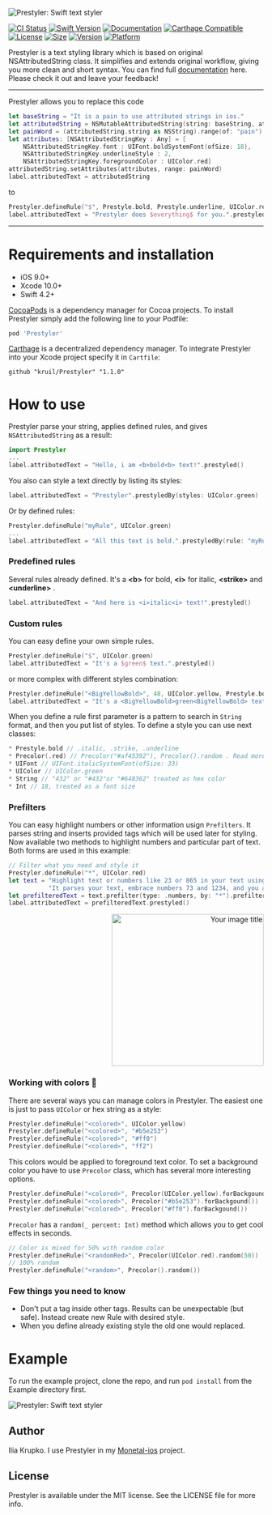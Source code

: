 
![Prestyler: Swift text styler](https://github.com/kruil/Prestyler/blob/master/img/logo.png?raw=true)


[![CI Status](https://img.shields.io/travis/kruil/Prestyler.svg?style=flat)](https://travis-ci.org/kruil/Prestyler)
[![Swift Version](https://img.shields.io/badge/language-swift%204.2-brightgreen.svg)](https://developer.apple.com/swift)
[![Documentation](https://github.com/kruil/Prestyler/blob/master/docs/badge.svg)](https://kruil.github.io/Prestyler)
[![Carthage Compatible](https://img.shields.io/badge/Carthage-compatible-4BC51D.svg?style=flat)](https://github.com/Carthage/Carthage)
[![License](https://img.shields.io/github/license/kruil/prestyler.svg?style=flat)](https://cocoapods.org/pods/Prestyler)
[![Size](https://img.shields.io/github/languages/code-size/kruil/prestyler.svg?style=flat)](https://cocoapods.org/pods/Prestyler)
[![Version](https://img.shields.io/cocoapods/v/Prestyler.svg?style=flat)](https://cocoapods.org/pods/Prestyler)
[![Platform](https://img.shields.io/cocoapods/p/Prestyler.svg?style=flat)](https://cocoapods.org/pods/Prestyler)

Prestyler is a text styling library which is based on original NSAttributedString class. It simplifies and extends original workflow, giving you more clean and short syntax. You can find full [documentation](https://kruil.github.io/Prestyler) here. Please check it out and leave your feedback!

---

Prestyler allows you to replace this code
``` swift
let baseString = "It is a pain to use attributed strings in ios."
let attributedString = NSMutableAttributedString(string: baseString, attributes: nil)
let painWord = (attributedString.string as NSString).range(of: "pain")
let attributes: [NSAttributedStringKey : Any] = [
    NSAttributedStringKey.font : UIFont.boldSystemFont(ofSize: 18),
    NSAttributedStringKey.underlineStyle : 2,
    NSAttributedStringKey.foregroundColor : UIColor.red]
attributedString.setAttributes(attributes, range: painWord)
label.attributedText = attributedString
```
to
``` swift
Prestyler.defineRule("$", Prestyle.bold, Prestyle.underline, UIColor.red)
label.attributedText = "Prestyler does $everything$ for you.".prestyled()
```

---

# Requirements and installation

- iOS 9.0+
- Xcode 10.0+
- Swift 4.2+

[CocoaPods](https://cocoapods.org) is a dependency manager for Cocoa projects. To install Prestyler simply add the following line to your Podfile:
```ruby
pod 'Prestyler'
```

[Carthage](https://github.com/Carthage/Carthage) is a decentralized dependency manager. To integrate Prestyler into your Xcode project specify it in  `Cartfile`:
```ogdl
github "kruil/Prestyler" "1.1.0"
```
# How to use

Prestyler parse your string, applies defined rules, and gives `NSAttributedString` as a result:
``` swift
import Prestyler
...
label.attributedText = "Hello, i am <b>bold<b> text!".prestyled()
```
You also can style a text directly by listing its styles:
``` swift
label.attributedText = "Prestyler".prestyledBy(styles: UIColor.green)
```
Or by defined rules:
``` swift
Prestyler.defineRule("myRule", UIColor.green)
...
label.attributedText = "All this text is bold.".prestyledBy(rule: "myRule")
```

### Predefined rules
Several rules already defined. It's a **\<b>** for bold, **\<i>** for italic, **\<strike>** and **\<underline>** .
``` swift
label.attributedText = "And here is <i>italic<i> text!".prestyled()
```

### Custom rules
You can easy define your own simple rules.
``` swift
Prestyler.defineRule("$", UIColor.green)
label.attributedText = "It's a $green$ text.".prestyled()
```
or more complex with different styles combination:
``` swift
Prestyler.defineRule("<BigYellowBold>", 48, UIColor.yellow, Prestyle.bold)
label.attributedText = "It's a <BigYellowBold>green<BigYellowBold> text.".prestyled()
```
When you define a rule first parameter is a pattern to search in `String` format, and then you put list of styles. To define a style you can use next classes:
``` swift
* Prestyle.bold // .italic, .strike, .underline
* Precolor(.red) // Precolor("#af45392"), Precolor().random . Read more about colors below
* UIFont // UIFont.italicSystemFont(ofSize: 33)
* UIColor // UIColor.green
* String // "432" or "#432"or "#648362" treated as hex color
* Int // 18, treated as a font size
```
### Prefilters
You can easy highlight numbers or other information usign `Prefilters`. It parses string and inserts provided tags which will be used later for styling. Now available two methods to highlight numbers and particular part of text. Both forms are used in this example:
``` swift
// Filter what you need and style it
Prestyler.defineRule("*", UIColor.red)
let text = "Highlight text or numbers like 23 or 865 in your text using Prefilter. " +
           "It parses your text, embrace numbers 73 and 1234, and you are ready to go."
let prefilteredText = text.prefilter(type: .numbers, by: "*").prefilter(text: "text", by: "^")
label.attributedText = prefilteredText.prestyled()
```
<p align="right">
<img src="https://raw.githubusercontent.com/kruil/Prestyler/master/img/prefilter.png?raw=true" align="center" alt="Your image title" width="300" />
</p>

### Working with colors 🎨
There are several ways you can manage colors in Prestyler. The easiest one is just to pass `UIColor` or hex string as a style:
``` swift
Prestyler.defineRule("<colored>", UIColor.yellow)
Prestyler.defineRule("<colored>", "#b5e253")
Prestyler.defineRule("<colored>", "#ff0")
Prestyler.defineRule("<colored>", "ff2")
```
This colors would be applied to foreground text color. To set a background color you have to use `Precolor` class, which has several more interesting options.
``` swift
Prestyler.defineRule("<colored>", Precolor(UIColor.yellow).forBackgound())
Prestyler.defineRule("<colored>", Precolor("#b5e253").forBackgound())
Prestyler.defineRule("<colored>", Precolor("#ff0").forBackgound())
```
`Precolor` has a `random(_ percent: Int)` method which allows you to get cool effects in seconds.
``` swift
// Color is mixed for 50% with random color
Prestyler.defineRule("<randomRed>", Precolor(UIColor.red).random(50))
// 100% random
Prestyler.defineRule("<random>", Precolor().random())
```

### Few things you need to know

- Don't put a tag inside other tags. Results can be unexpectable (but safe). Instead create new Rule with desired style.
- When you define already existing style the old one would replaced.

# Example
To run the example project, clone the repo, and run `pod install` from the Example directory first.

![Prestyler: Swift text styler](https://raw.githubusercontent.com/kruil/Prestyler/master/img/screenshot1.png?raw=true)

## Author

Ilia Krupko. I use Prestyler in my [Monetal-ios](https://itunes.apple.com/us/app/monetal/id1302304930) project.

## License

Prestyler is available under the MIT license. See the LICENSE file for more info.
